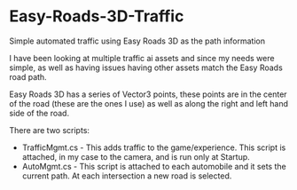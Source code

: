 # Easy-Roads-3D-Traffic
Simple automated traffic using Easy Roads 3D as the path information

I have been looking at multiple traffic ai assets and since my needs were simple, as well as having issues having other assets match the Easy Roads road path.

Easy Roads 3D has a series of Vector3 points, these points are in the center of the road (these are the ones I use) as well as along the right and left hand side of the road.

There are two scripts: 
* TrafficMgmt.cs - This adds traffic to the game/experience.  This script is attached, in my case to the camera, and is run only at Startup.
* AutoMgmt.cs    - This script is attached to each automobile and it sets the current path.   At each intersection a new road is selected.
